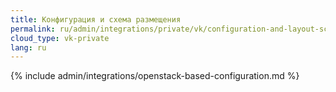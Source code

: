 ```yaml
---
title: Конфигурация и схема размещения
permalink: ru/admin/integrations/private/vk/сonfiguration-and-layout-scheme.html
cloud_type: vk-private
lang: ru
---
```


{% include admin/integrations/openstack-based-configuration.md %}

